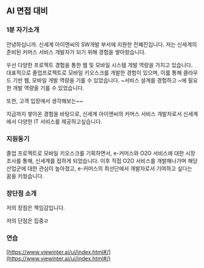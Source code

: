 ## AI 면접 대비

### 1분 자기소개
안녕하십니까. 신세계 아이앤씨의 SW개발 부서에 지원한 전혜진입니다.
저는 신세계의 준비된 커머스 서비스 개발자가 되기 위해 경험을 쌓아왔습니다.

우선 다양한 프로젝트 경험을 통한 웹 및 모바일 시스템 개발 역량을 가지고 있습니다. 대표적으로 졸업프로젝트로 모바일 키오스크를 개발한 경험이 있으며, 이를 통해 클라우드 기반 웹, 모바일 개발 역량을 기를 수 있었습니다.  ~서비스 설계를 경험하고 ~에 필요한 개발 역량을 기를 수 있었습니다.

또한, 고객 입장에서 생각해보는~~


지금까지 쌓아온 경험을 바탕으로, 신세계 아이앤씨의 커머스 서비스 개발자로서 신세계에서 다양한 IT 서비스를 제공하고싶습니다.

### 지원동기
졸업 프로젝트로 모바일 키오스크를 기획하면서, e-커머스와 O2O 서비스에 대한 시장조사를 통해, 신세계를 접하게 되었습니다. 이후 직접 O2O 서비스를 개발해나가며 해당 산업군에 대한 관심이 높아졌고, e-커머스의 최선단에서 개발자로서 기여하고 싶다는 꿈을 키웠습니다.

### 장단점  소개
저의 장점은 책임감입니다.
 
저의 단점은 집중ㄹ

### 연습
[https://www.viewinter.ai/ui/index.html#/](https://www.viewinter.ai/ui/index.html#/)

<!--stackedit_data:
eyJoaXN0b3J5IjpbMTQ1Nzk4NDY1OCwtMTAzODAzOTc0NSwtNz
AwMTM0NzU1LC02MDcxOTkyNDMsMTU3Nzc5MDMzMCwxMTE4MTU4
ODIsLTY0OTQ5NTkzNiwtNjA4Nzc3NDg1LC0xOTkxNjY5OTY1XX
0=
-->